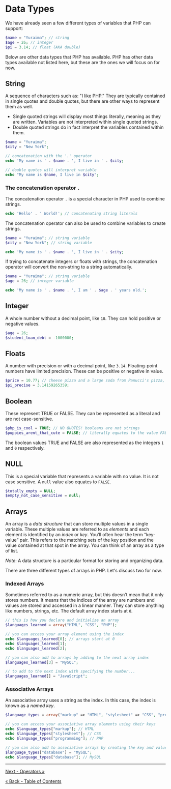 # Data Types
We have already seen a few different types of variables that PHP can support:

```php
$name = "Yuraima"; // string
$age = 26; // integer
$pi = 3.14; // float (AKA double)
```

Below are other data types that PHP has available.  PHP has other data types available not listed here, but these are the ones we will focus on for now.

## String
A sequence of characters such as: "I like PHP." They are typically contained in single quotes and double quotes, but there are other ways to represent them as well.

- Single quoted strings will display most things literally, meaning as they are written. Variables are not interpreted within single quoted strings.
- Double quoted strings do in fact interpret the variables contained within them.

```php
$name = "Yuraima";
$city = "New York";

// concatenation with the '.' operator
echo 'My name is ' . $name . ', I live in ' . $city;

// double quotes will interpret variable
echo "My name is $name, I live in $city";
```

### The concatenation operator `.`
The concatenation operator `.` is a special character in PHP used to combine strings.

```php
echo 'Hello' . ' World!'; // concatenating string literals
```

The concatenation operator can also be used to combine variables to create strings.

```php
$name = "Yuraima"; // string variable
$city = "New York"; // string variable

echo 'My name is ' . $name . ', I live in ' . $city;
```

If trying to concatenate integers or floats with strings, the concatenation operator will convert the non-string to a string automatically.

```php
$name = "Yuraima"; // string variable
$age = 26; // integer variable

echo 'My name is ' . $name . ', I am ' . $age . ' years old.';
```

## Integer
A whole number without a decimal point, like `10`. They can hold positive or negative values.

```php
$age = 26;
$student_loan_debt = -1000000;
```

## Floats
A number with precision or with a decimal point, like `3.14`. Floating-point numbers have limited precision.  These can be positive or negative in value.

```php
$price = 10.77; // cheese pizza and a large soda from Panucci's pizza, same as my pin number
$pi_precise = 3.14159265359;
```

## Boolean
These represent TRUE or FALSE. They can be represented as a literal and are not case-sensitive.

```php
$php_is_cool = TRUE; // NO QUOTES! booleans are not strings
$puppies_arent_that_cute = FALSE; // literally equates to the value FALSE
```

The boolean values TRUE and FALSE are also represented as the integers `1` and `0` respectively.

## NULL
This is a special variable that represents a variable with no value. It is not case sensitive.  A `null` value also equates to `FALSE`.

```php
$totally_empty = NULL;
$empty_not_case_sensitive = null;
```

## Arrays
An array is a *data structure* that can store multiple values in a single variable. These multiple values are referred to as _elements_ and each element is identified by an _index_ or _key_. You’ll often hear the term “key-value” pair. This refers to the matching sets of the key position and the value contained at that spot in the array. You can think of an array as a type of list.

*Note*: A data structure is a particular format for storing and organizing data.

There are three different types of arrays in PHP. Let's discuss two for now.

### Indexed Arrays
Sometimes referred to as a numeric array, but this doesn’t mean that it only stores numbers. It means that the indices of the array are numbers and values are stored and accessed in a linear manner. They can store anything like numbers, strings, etc. The default array index starts at `0`.

```php
// this is how you declare and initialize an array
$languages_learned = array("HTML", "CSS", "PHP");

// you can access your array element using the index
echo $languages_learned[0]; // arrays start at 0
echo $languages_learned[1];
echo $languages_learned[2];

// you can also add to arrays by adding to the next array index
$languages_learned[3] = "MySQL";

// to add to the next index with specifying the number...
$languages_learned[] = "JavaScript";
```

### Associative Arrays
An associative array uses a string as the index. In this case, the index is known as a _named key_.

```php
$language_types = array("markup" => "HTML", "stylesheet" => "CSS", "programming" => "PHP");

// you can access your associative array elements using their keys
echo $language_types["markup"]; // HTML
echo $language_types["stylesheet"]; // CSS
echo $language_types["programming"]; // PHP

// you can also add to associative arrays by creating the key and value
$language_types["database"] = "MySQL";
echo $language_types["database"]; // MySQL
```


___

[Next - Operators »](2-Operators.md)

[« Back - Table of Contents](README.md)
